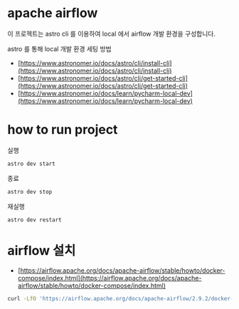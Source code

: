 # apache airflow

이 프로젝트는 astro cli 를 이용하여 local 에서 airflow 개발 환경을 구성합니다.

astro 를 통해 local 개발 환경 세팅 방법

- [https://www.astronomer.io/docs/astro/cli/install-cli](https://www.astronomer.io/docs/astro/cli/install-cli)
- [https://www.astronomer.io/docs/astro/cli/get-started-cli](https://www.astronomer.io/docs/astro/cli/get-started-cli)
- [https://www.astronomer.io/docs/learn/pycharm-local-dev](https://www.astronomer.io/docs/learn/pycharm-local-dev)

# how to run project

실행

```bash
astro dev start
```

종료

```bash
astro dev stop
```

재실행

```bash
astro dev restart
```

# airflow 설치

- [https://airflow.apache.org/docs/apache-airflow/stable/howto/docker-compose/index.html](https://airflow.apache.org/docs/apache-airflow/stable/howto/docker-compose/index.html)

```bash
curl -LfO 'https://airflow.apache.org/docs/apache-airflow/2.9.2/docker-compose.yaml'
```
